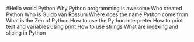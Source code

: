 #Hello world Python 
Why Python programming is awesome
Who created Python
Who is Guido van Rossum
Where does the name *Python* come from
What is the Zen of Python
How to use the Python interpreter
How to print text and variables using print
How to use strings
What are indexing and slicing in Python

